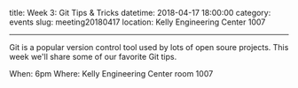 title: Week 3: Git Tips & Tricks
datetime: 2018-04-17 18:00:00
category: events
slug: meeting20180417
location: Kelly Engineering Center 1007

---

Git is a popular version control tool used by lots of open soure projects.
This week we'll share some of our favorite Git tips.

When: 6pm
Where: Kelly Engineering Center room 1007
